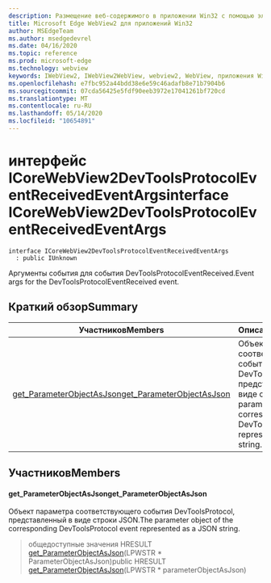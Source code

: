 ```yaml
---
description: Размещение веб-содержимого в приложении Win32 с помощью элемента управления Microsoft Edge WebView2
title: Microsoft Edge WebView2 для приложений Win32
author: MSEdgeTeam
ms.author: msedgedevrel
ms.date: 04/16/2020
ms.topic: reference
ms.prod: microsoft-edge
ms.technology: webview
keywords: IWebView2, IWebView2WebView, webview2, WebView, приложения Win32, Win32, EDGE, ICoreWebView2, ICoreWebView2Controller, элемент управления "веб-браузер", HTML Edge
ms.openlocfilehash: e7fbc952a44bdd38e6e59c46adafb8e71b7904b6
ms.sourcegitcommit: 07cda56425e5fdf90eeb3972e17041261bf720cd
ms.translationtype: MT
ms.contentlocale: ru-RU
ms.lasthandoff: 05/14/2020
ms.locfileid: "10654891"
---
```

# <span data-ttu-id="10dec-104">интерфейс ICoreWebView2DevToolsProtocolEventReceivedEventArgs</span><span class="sxs-lookup"><span data-stu-id="10dec-104">interface ICoreWebView2DevToolsProtocolEventReceivedEventArgs</span></span> 

```
interface ICoreWebView2DevToolsProtocolEventReceivedEventArgs
  : public IUnknown
```

<span data-ttu-id="10dec-105">Аргументы события для события DevToolsProtocolEventReceived.</span><span class="sxs-lookup"><span data-stu-id="10dec-105">Event args for the DevToolsProtocolEventReceived event.</span></span>

## <span data-ttu-id="10dec-106">Краткий обзор</span><span class="sxs-lookup"><span data-stu-id="10dec-106">Summary</span></span>

 <span data-ttu-id="10dec-107">Участников</span><span class="sxs-lookup"><span data-stu-id="10dec-107">Members</span></span>                        | <span data-ttu-id="10dec-108">Описания</span><span class="sxs-lookup"><span data-stu-id="10dec-108">Descriptions</span></span>
--------------------------------|---------------------------------------------
[<span data-ttu-id="10dec-109">get_ParameterObjectAsJson</span><span class="sxs-lookup"><span data-stu-id="10dec-109">get_ParameterObjectAsJson</span></span>](#get_parameterobjectasjson) | <span data-ttu-id="10dec-110">Объект параметра соответствующего события DevToolsProtocol, представленный в виде строки JSON.</span><span class="sxs-lookup"><span data-stu-id="10dec-110">The parameter object of the corresponding DevToolsProtocol event represented as a JSON string.</span></span>

## <span data-ttu-id="10dec-111">Участников</span><span class="sxs-lookup"><span data-stu-id="10dec-111">Members</span></span>

#### <span data-ttu-id="10dec-112">get_ParameterObjectAsJson</span><span class="sxs-lookup"><span data-stu-id="10dec-112">get_ParameterObjectAsJson</span></span> 

<span data-ttu-id="10dec-113">Объект параметра соответствующего события DevToolsProtocol, представленный в виде строки JSON.</span><span class="sxs-lookup"><span data-stu-id="10dec-113">The parameter object of the corresponding DevToolsProtocol event represented as a JSON string.</span></span>

> <span data-ttu-id="10dec-114">общедоступные значения HRESULT [get_ParameterObjectAsJson](#get_parameterobjectasjson)(LPWSTR \* ParameterObjectAsJson)</span><span class="sxs-lookup"><span data-stu-id="10dec-114">public HRESULT [get_ParameterObjectAsJson](#get_parameterobjectasjson)(LPWSTR \* parameterObjectAsJson)</span></span>

